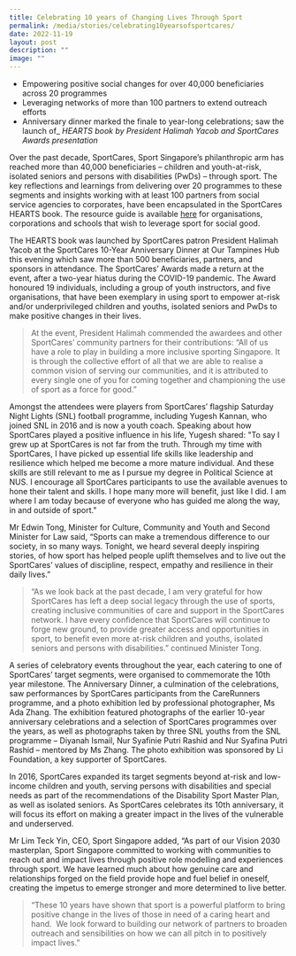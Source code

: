 ```yaml
---
title: Celebrating 10 years of Changing Lives Through Sport
permalink: /media/stories/celebrating10yearsofsportcares/
date: 2022-11-19
layout: post
description: ""
image: ""
---
```

* Empowering positive social changes for over 40,000 beneficiaries across 20 programmes
* Leveraging networks of more than 100 partners to extend outreach efforts
* Anniversary dinner marked the finale to year-long celebrations; saw the launch of_ _HEARTS book by President Halimah Yacob and SportCares Awards presentation_

Over the past decade, SportCares, Sport Singapore’s philanthropic arm has reached more than 40,000 beneficiaries – children and youth-at-risk, isolated seniors and persons with disabilities (PwDs) – through sport. The key reflections and learnings from delivering over 20 programmes to these segments and insights working with at least 100 partners from social service agencies to corporates, have been encapsulated in the SportCares HEARTS book. The resource guide is available [here](https://go.gov.sg/sportcares-hearts-book-2022) for organisations, corporations and schools that wish to leverage sport for social good.

The HEARTS book was launched by SportCares patron President Halimah Yacob at the SportCares 10-Year Anniversary Dinner at Our Tampines Hub this evening which saw more than 500 beneficiaries, partners, and sponsors in attendance. The SportCares’ Awards made a return at the event, after a two-year hiatus during the COVID-19 pandemic. The Award honoured 19 individuals, including a group of youth instructors, and five organisations, that have been exemplary in using sport to empower at-risk and/or underprivileged children and youths, isolated seniors and PwDs to make positive changes in their lives.



> At the event, President Halimah commended the awardees and other SportCares’ community partners for their contributions: “All of us have a role to play in building a more inclusive sporting Singapore. It is through the collective effort of all that we are able to realise a common vision of serving our communities, and it is attributed to every single one of you for coming together and championing the use of sport as a force for good.”


Amongst the attendees were players from SportCares’ flagship Saturday Night Lights (SNL) football programme, including Yugesh Kannan, who joined SNL in 2016 and is now a youth coach. Speaking about how SportCares played a positive influence in his life, Yugesh shared: "To say I grew up at SportCares is not far from the truth. Through my time with SportCares, I have picked up essential life skills like leadership and resilience which helped me become a more mature individual. And these skills are still relevant to me as I pursue my degree in Political Science at NUS. I encourage all SportCares participants to use the available avenues to hone their talent and skills. I hope many more will benefit, just like I did. I am where I am today because of everyone who has guided me along the way, in and outside of sport."

Mr Edwin Tong, Minister for Culture, Community and Youth and Second Minister for Law said, “Sports can make a tremendous difference to our society, in so many ways. Tonight, we heard several deeply inspiring stories, of how sport has helped people uplift themselves and to live out the SportCares’ values of discipline, respect, empathy and resilience in their daily lives.”

> “As we look back at the past decade, I am very grateful for how SportCares has left a deep social legacy through the use of sports, creating inclusive communities of care and support in the SportCares network. I have every confidence that SportCares will continue to forge new ground, to provide greater access and opportunities in sport, to benefit even more at-risk children and youths, isolated seniors and persons with disabilities.” continued Minister Tong.

A series of celebratory events throughout the year, each catering to one of SportCares’ target segments, were organised to commemorate the 10th year milestone. The Anniversary Dinner, a culmination of the celebrations, saw performances by SportCares participants from the CareRunners programme, and a photo exhibition led by professional photographer, Ms Ada Zhang. The exhibition featured photographs of the earlier 10-year anniversary celebrations and a selection of SportCares programmes over the years, as well as photographs taken by three SNL youths from the SNL programme – Diyanah Ismail, Nur Syafinie Putri Rashid and Nur Syafina Putri Rashid – mentored by Ms Zhang. The photo exhibition was sponsored by Li Foundation, a key supporter of SportCares.

In 2016, SportCares expanded its target segments beyond at-risk and low-income children and youth, serving persons with disabilities and special needs as part of the recommendations of the Disability Sport Master Plan, as well as isolated seniors. As SportCares celebrates its 10th anniversary, it will focus its effort on making a greater impact in the lives of the vulnerable and underserved.

Mr Lim Teck Yin, CEO, Sport Singapore added, “As part of our Vision 2030 masterplan, Sport Singapore committed to working with communities to reach out and impact lives through positive role modelling and experiences through sport. We have learned much about how genuine care and relationships forged on the field provide hope and fuel belief in oneself, creating the impetus to emerge stronger and more determined to live better. 

> “These 10 years have shown that sport is a powerful platform to bring positive change in the lives of those in need of a caring heart and hand.  We look forward to building our network of partners to broaden outreach and sensibilities on how we can all pitch in to positively impact lives.”

